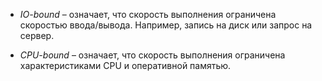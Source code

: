 - _IO-bound_ – означает, что скорость выполнения ограничена скоростью ввода/вывода. Например, запись на диск или запрос на сервер.
    
- _CPU-bound_ – означает, что скорость выполнения ограничена характеристиками CPU и оперативной памятью.